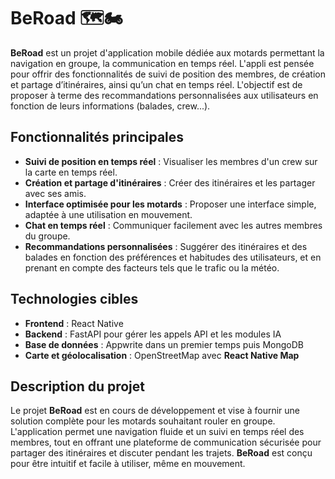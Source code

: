 #  BeRoad  🗺️🏍️

**BeRoad** est un projet d'application mobile dédiée aux motards permettant la navigation en groupe, la communication en temps réel. L'appli est pensée pour offrir des fonctionnalités de suivi de position des membres, de création et partage d’itinéraires, ainsi qu’un chat en temps réel. L'objectif est de proposer à terme des recommandations personnalisées aux utilisateurs en fonction de leurs informations (balades, crew...).

## Fonctionnalités principales

- **Suivi de position en temps réel** : Visualiser les membres d'un crew sur la carte en temps réel.
- **Création et partage d'itinéraires** : Créer des itinéraires et les partager avec ses amis.
- **Interface optimisée pour les motards** : Proposer une interface simple, adaptée à une utilisation en mouvement.
- **Chat en temps réel** : Communiquer facilement avec les autres membres du groupe.
- **Recommandations personnalisées** : Suggérer des itinéraires et des balades en fonction des préférences et habitudes des utilisateurs, et en prenant en compte des facteurs tels que le trafic ou la météo.

## Technologies cibles

- **Frontend** : React Native
- **Backend** : FastAPI pour gérer les appels API et les modules IA
- **Base de données** : Appwrite dans un premier temps puis MongoDB
- **Carte et géolocalisation** : OpenStreetMap avec **React Native Map**


## Description du projet

Le projet **BeRoad** est en cours de développement et vise à fournir une solution complète pour les motards souhaitant rouler en groupe. L'application permet une navigation fluide et un suivi en temps réel des membres, tout en offrant une plateforme de communication sécurisée pour partager des itinéraires et discuter pendant les trajets. **BeRoad** est conçu pour être intuitif et facile à utiliser, même en mouvement.
